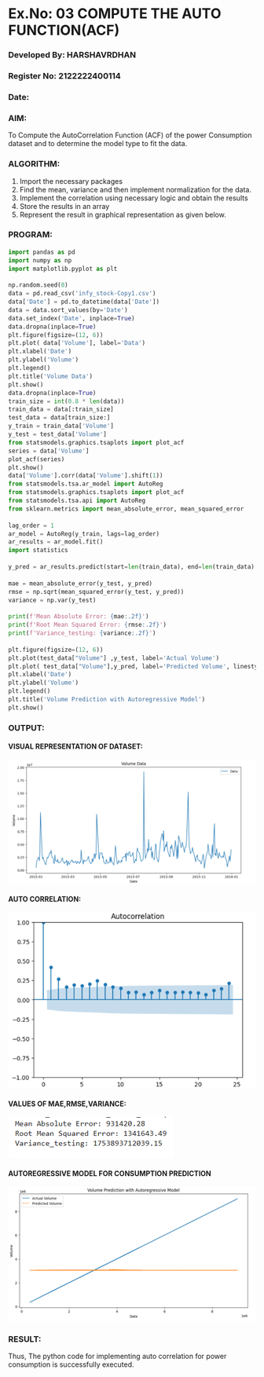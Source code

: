 # Ex.No: 03   COMPUTE THE AUTO FUNCTION(ACF)
### Developed By: HARSHAVRDHAN
### Register No: 2122222400114
### Date: 

### AIM:
To Compute the AutoCorrelation Function (ACF) of the power Consumption dataset and 
to determine the model
type to fit the data.
### ALGORITHM:
1. Import the necessary packages
2. Find the mean, variance and then implement normalization for the data.
3. Implement the correlation using necessary logic and obtain the results
4. Store the results in an array
5. Represent the result in graphical representation as given below.
### PROGRAM:
```python
import pandas as pd
import numpy as np
import matplotlib.pyplot as plt
 
np.random.seed(0)
data = pd.read_csv('infy_stock-Copy1.csv')
data['Date'] = pd.to_datetime(data['Date'])
data = data.sort_values(by='Date') 
data.set_index('Date', inplace=True)
data.dropna(inplace=True)
plt.figure(figsize=(12, 6))
plt.plot( data['Volume'], label='Data')
plt.xlabel('Date')
plt.ylabel('Volume')
plt.legend()
plt.title('Volume Data')
plt.show()
data.dropna(inplace=True)
train_size = int(0.8 * len(data))
train_data = data[:train_size]
test_data = data[train_size:]
y_train = train_data['Volume']
y_test = test_data['Volume']
from statsmodels.graphics.tsaplots import plot_acf
series = data['Volume']
plot_acf(series)
plt.show()
data['Volume'].corr(data['Volume'].shift(1))
from statsmodels.tsa.ar_model import AutoReg
from statsmodels.graphics.tsaplots import plot_acf
from statsmodels.tsa.api import AutoReg
from sklearn.metrics import mean_absolute_error, mean_squared_error
 
lag_order = 1 
ar_model = AutoReg(y_train, lags=lag_order)
ar_results = ar_model.fit()
import statistics

y_pred = ar_results.predict(start=len(train_data), end=len(train_data) + len(test_data) - 1, dynamic=False)

mae = mean_absolute_error(y_test, y_pred)
rmse = np.sqrt(mean_squared_error(y_test, y_pred))
variance = np.var(y_test)

print(f'Mean Absolute Error: {mae:.2f}')
print(f'Root Mean Squared Error: {rmse:.2f}')
print(f'Variance_testing: {variance:.2f}')

plt.figure(figsize=(12, 6))
plt.plot(test_data["Volume"] ,y_test, label='Actual Volume')
plt.plot( test_data["Volume"],y_pred, label='Predicted Volume', linestyle='--')
plt.xlabel('Date')
plt.ylabel('Volume')
plt.legend()
plt.title('Volume Prediction with Autoregressive Model')
plt.show()
```

### OUTPUT:
#### VISUAL REPRESENTATION OF DATASET:
![output](/3.1.png)
#### AUTO CORRELATION:
![output()](/3.2.png)

#### VALUES OF MAE,RMSE,VARIANCE:
![output()](/3.3.png)
#### AUTOREGRESSIVE MODEL FOR CONSUMPTION PREDICTION
![output()](/3.4.png)

### RESULT: 
Thus, The python code for implementing auto correlation for power consumption is successfully executed.
